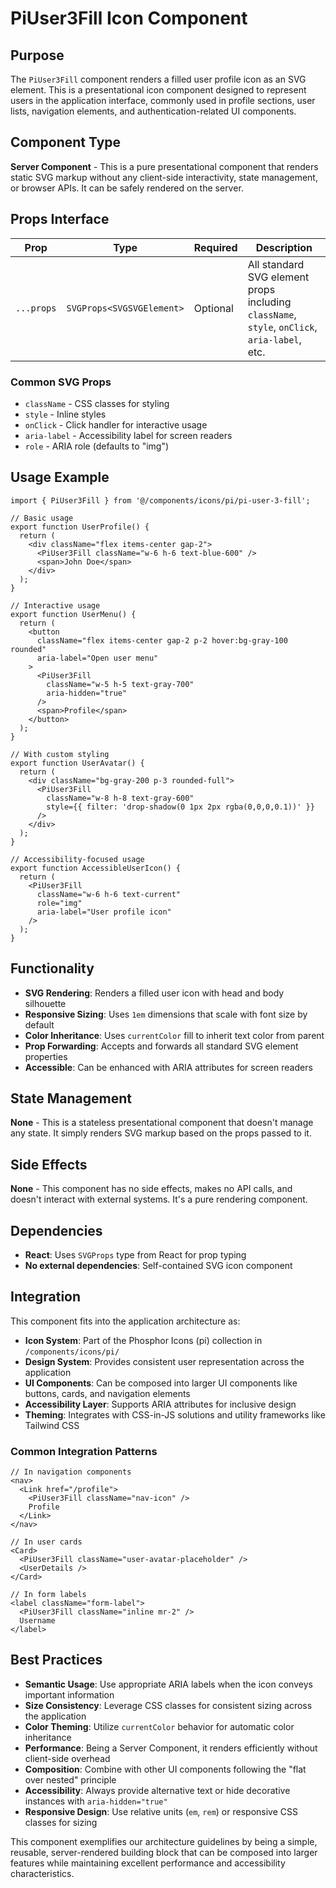# PiUser3Fill Icon Component

## Purpose
The `PiUser3Fill` component renders a filled user profile icon as an SVG element. This is a presentational icon component designed to represent users in the application interface, commonly used in profile sections, user lists, navigation elements, and authentication-related UI components.

## Component Type
**Server Component** - This is a pure presentational component that renders static SVG markup without any client-side interactivity, state management, or browser APIs. It can be safely rendered on the server.

## Props Interface

| Prop | Type | Required | Description |
|------|------|----------|-------------|
| `...props` | `SVGProps<SVGSVGElement>` | Optional | All standard SVG element props including `className`, `style`, `onClick`, `aria-label`, etc. |

### Common SVG Props
- `className` - CSS classes for styling
- `style` - Inline styles
- `onClick` - Click handler for interactive usage
- `aria-label` - Accessibility label for screen readers
- `role` - ARIA role (defaults to "img")

## Usage Example

```tsx
import { PiUser3Fill } from '@/components/icons/pi/pi-user-3-fill';

// Basic usage
export function UserProfile() {
  return (
    <div className="flex items-center gap-2">
      <PiUser3Fill className="w-6 h-6 text-blue-600" />
      <span>John Doe</span>
    </div>
  );
}

// Interactive usage
export function UserMenu() {
  return (
    <button 
      className="flex items-center gap-2 p-2 hover:bg-gray-100 rounded"
      aria-label="Open user menu"
    >
      <PiUser3Fill 
        className="w-5 h-5 text-gray-700"
        aria-hidden="true"
      />
      <span>Profile</span>
    </button>
  );
}

// With custom styling
export function UserAvatar() {
  return (
    <div className="bg-gray-200 p-3 rounded-full">
      <PiUser3Fill 
        className="w-8 h-8 text-gray-600"
        style={{ filter: 'drop-shadow(0 1px 2px rgba(0,0,0,0.1))' }}
      />
    </div>
  );
}

// Accessibility-focused usage
export function AccessibleUserIcon() {
  return (
    <PiUser3Fill 
      className="w-6 h-6 text-current"
      role="img"
      aria-label="User profile icon"
    />
  );
}
```

## Functionality
- **SVG Rendering**: Renders a filled user icon with head and body silhouette
- **Responsive Sizing**: Uses `1em` dimensions that scale with font size by default
- **Color Inheritance**: Uses `currentColor` fill to inherit text color from parent
- **Prop Forwarding**: Accepts and forwards all standard SVG element properties
- **Accessible**: Can be enhanced with ARIA attributes for screen readers

## State Management
**None** - This is a stateless presentational component that doesn't manage any state. It simply renders SVG markup based on the props passed to it.

## Side Effects
**None** - This component has no side effects, makes no API calls, and doesn't interact with external systems. It's a pure rendering component.

## Dependencies
- **React**: Uses `SVGProps` type from React for prop typing
- **No external dependencies**: Self-contained SVG icon component

## Integration
This component fits into the application architecture as:

- **Icon System**: Part of the Phosphor Icons (pi) collection in `/components/icons/pi/`
- **Design System**: Provides consistent user representation across the application
- **UI Components**: Can be composed into larger UI components like buttons, cards, and navigation elements
- **Accessibility Layer**: Supports ARIA attributes for inclusive design
- **Theming**: Integrates with CSS-in-JS solutions and utility frameworks like Tailwind CSS

### Common Integration Patterns
```tsx
// In navigation components
<nav>
  <Link href="/profile">
    <PiUser3Fill className="nav-icon" />
    Profile
  </Link>
</nav>

// In user cards
<Card>
  <PiUser3Fill className="user-avatar-placeholder" />
  <UserDetails />
</Card>

// In form labels
<label className="form-label">
  <PiUser3Fill className="inline mr-2" />
  Username
</label>
```

## Best Practices
- **Semantic Usage**: Use appropriate ARIA labels when the icon conveys important information
- **Size Consistency**: Leverage CSS classes for consistent sizing across the application
- **Color Theming**: Utilize `currentColor` behavior for automatic color inheritance
- **Performance**: Being a Server Component, it renders efficiently without client-side overhead
- **Composition**: Combine with other UI components following the "flat over nested" principle
- **Accessibility**: Always provide alternative text or hide decorative instances with `aria-hidden="true"`
- **Responsive Design**: Use relative units (`em`, `rem`) or responsive CSS classes for sizing

This component exemplifies our architecture guidelines by being a simple, reusable, server-rendered building block that can be composed into larger features while maintaining excellent performance and accessibility characteristics.